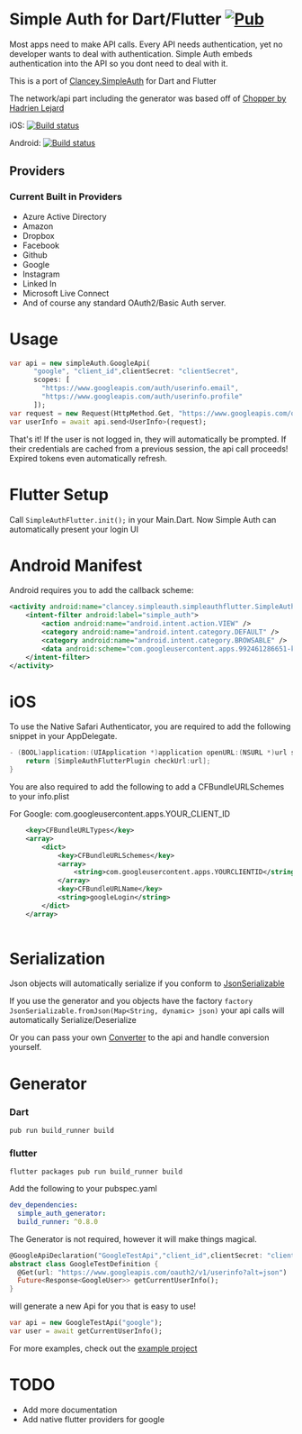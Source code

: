 # Simple Auth for Dart/Flutter  [![Pub](https://img.shields.io/pub/v/simple_auth_flutter.svg)](https://pub.dartlang.org/packages/simple_auth_flutter)
Most apps need to make API calls. Every API needs authentication, yet no developer wants to deal with authentication. Simple Auth embeds authentication into the API so you dont need to deal with it.

This is a port of [Clancey.SimpleAuth](https://github.com/clancey/simpleauth) for Dart and Flutter

The network/api part including the generator was based off of [Chopper by Hadrien Lejard](https://github.com/lejard-h/chopper)

iOS: [![Build status](https://build.appcenter.ms/v0.1/apps/788e968e-4f7d-4c90-a662-9877cee9d85a/branches/master/badge)](https://appcenter.ms)

Android: [![Build status](https://build.appcenter.ms/v0.1/apps/339333fd-8d50-4694-ae98-eea0ec992d58/branches/master/badge)](https://appcenter.ms)



## Providers

### Current Built in Providers

* Azure Active Directory
* Amazon
* Dropbox
* Facebook
* Github
* Google
* Instagram
* Linked In
* Microsoft Live Connect
* And of course any standard OAuth2/Basic Auth server.


# Usage
```dart
var api = new simpleAuth.GoogleApi(
      "google", "client_id",clientSecret: "clientSecret",
      scopes: [
        "https://www.googleapis.com/auth/userinfo.email",
        "https://www.googleapis.com/auth/userinfo.profile"
      ]);
var request = new Request(HttpMethod.Get, "https://www.googleapis.com/oauth2/v1/userinfo?alt=json");
var userInfo = await api.send<UserInfo>(request);
```
That's it! If the user is not logged in, they will automatically be prompted. If their credentials are cached from a previous session, the api call proceeds! Expired tokens even automatically refresh.

# Flutter Setup
Call `SimpleAuthFlutter.init();` in your Main.Dart. Now Simple Auth can automatically present your login UI


# Android Manifest
Android requires you to add the callback scheme:
```xml
<activity android:name="clancey.simpleauth.simpleauthflutter.SimpleAuthCallbackActivity" >
    <intent-filter android:label="simple_auth">
        <action android:name="android.intent.action.VIEW" />
        <category android:name="android.intent.category.DEFAULT" />
        <category android:name="android.intent.category.BROWSABLE" />
        <data android:scheme="com.googleusercontent.apps.992461286651-k3tsbcreniknqptanrugsetiimt0lkvo" />
    </intent-filter>
</activity>
```

# iOS
To use the Native Safari Authenticator, you are required to add the following snippet in your AppDelegate.

```objective-c
- (BOOL)application:(UIApplication *)application openURL:(NSURL *)url sourceApplication:(NSString *)sourceApplication annotation:(id)annotation{
    return [SimpleAuthFlutterPlugin checkUrl:url];
}

```

You are also required to add the following to add a CFBundleURLSchemes to your info.plist 

For Google: com.googleusercontent.apps.YOUR_CLIENT_ID

```xml
	<key>CFBundleURLTypes</key>
	<array>
		<dict>
			<key>CFBundleURLSchemes</key>
			<array>
				<string>com.googleusercontent.apps.YOURCLIENTID</string>
			</array>
			<key>CFBundleURLName</key>
			<string>googleLogin</string>
		</dict>
	</array>
	
```


# Serialization
Json objects will automatically serialize if you conform to [JsonSerializable](https://github.com/Clancey/simple_auth/blob/master/simple_auth/lib/src/jsonSerializable.dart)

If you use the generator and you objects have the factory `factory JsonSerializable.fromJson(Map<String, dynamic> json)` your api calls will automatically Serialize/Deserialize

Or you can pass your own [Converter](https://github.com/Clancey/simple_auth/blob/master/simple_auth/lib/src/converter.dart) to the api and handle conversion yourself.

# Generator
### Dart
```
pub run build_runner build
```

### flutter
```
flutter packages pub run build_runner build
```

Add the following to your pubspec.yaml
```yaml
dev_dependencies:
  simple_auth_generator: 
  build_runner: ^0.8.0
```

The Generator is not required, however it will make things magical.

```dart
@GoogleApiDeclaration("GoogleTestApi","client_id",clientSecret: "client_secret", scopes: ["TestScope", "Scope2"])
abstract class GoogleTestDefinition {
  @Get(url: "https://www.googleapis.com/oauth2/v1/userinfo?alt=json")
  Future<Response<GoogleUser>> getCurrentUserInfo();
}

```

will generate a new Api for you that is easy to use!

```dart
var api = new GoogleTestApi("google");
var user = await getCurrentUserInfo();
```

For more examples, check out the [example project](https://github.com/Clancey/simple_auth/tree/master/simple_auth_flutter_example/lib/api_definitions)


# TODO
* Add more documentation
* Add native flutter providers for google